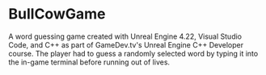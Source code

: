 # BullCowGame
A word guessing game created with Unreal Engine 4.22, Visual Studio Code, and C++ as part of GameDev.tv's Unreal Engine C++ Developer course. The player had to guess a randomly selected word by typing it into the in-game terminal before running out of lives.
